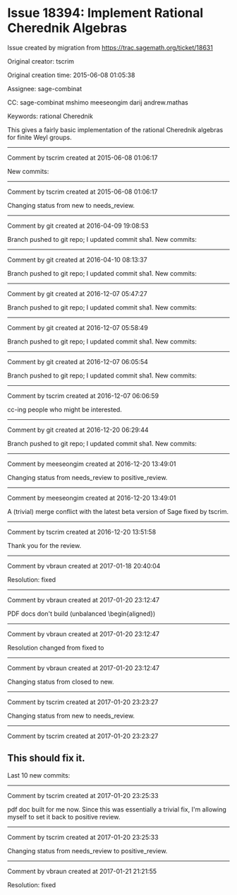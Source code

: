 # Issue 18394: Implement Rational Cherednik Algebras

Issue created by migration from https://trac.sagemath.org/ticket/18631

Original creator: tscrim

Original creation time: 2015-06-08 01:05:38

Assignee: sage-combinat

CC:  sage-combinat mshimo meeseongim darij andrew.mathas

Keywords: rational Cherednik

This gives a fairly basic implementation of the rational Cherednik algebras for finite Weyl groups.


---

Comment by tscrim created at 2015-06-08 01:06:17

New commits:


---

Comment by tscrim created at 2015-06-08 01:06:17

Changing status from new to needs_review.


---

Comment by git created at 2016-04-09 19:08:53

Branch pushed to git repo; I updated commit sha1. New commits:


---

Comment by git created at 2016-04-10 08:13:37

Branch pushed to git repo; I updated commit sha1. New commits:


---

Comment by git created at 2016-12-07 05:47:27

Branch pushed to git repo; I updated commit sha1. New commits:


---

Comment by git created at 2016-12-07 05:58:49

Branch pushed to git repo; I updated commit sha1. New commits:


---

Comment by git created at 2016-12-07 06:05:54

Branch pushed to git repo; I updated commit sha1. New commits:


---

Comment by tscrim created at 2016-12-07 06:06:59

cc-ing people who might be interested.


---

Comment by git created at 2016-12-20 06:29:44

Branch pushed to git repo; I updated commit sha1. New commits:


---

Comment by meeseongim created at 2016-12-20 13:49:01

Changing status from needs_review to positive_review.


---

Comment by meeseongim created at 2016-12-20 13:49:01

A (trivial) merge conflict with the latest beta version of Sage fixed by tscrim.


---

Comment by tscrim created at 2016-12-20 13:51:58

Thank you for the review.


---

Comment by vbraun created at 2017-01-18 20:40:04

Resolution: fixed


---

Comment by vbraun created at 2017-01-20 23:12:47

PDF docs don't build (unbalanced \begin{aligned})


---

Comment by vbraun created at 2017-01-20 23:12:47

Resolution changed from fixed to 


---

Comment by vbraun created at 2017-01-20 23:12:47

Changing status from closed to new.


---

Comment by tscrim created at 2017-01-20 23:23:27

Changing status from new to needs_review.


---

Comment by tscrim created at 2017-01-20 23:23:27

This should fix it.
----
Last 10 new commits:


---

Comment by tscrim created at 2017-01-20 23:25:33

pdf doc built for me now. Since this was essentially a trivial fix, I'm allowing myself to set it back to positive review.


---

Comment by tscrim created at 2017-01-20 23:25:33

Changing status from needs_review to positive_review.


---

Comment by vbraun created at 2017-01-21 21:21:55

Resolution: fixed
